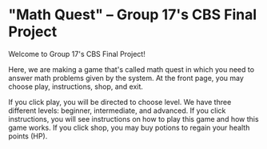 # "Math Quest" – Group 17's CBS Final Project

Welcome to Group 17's CBS Final Project!

Here, we are making a game that's called math quest in which you need to answer math problems given by the system.
At the front page, you may choose play, instructions, shop, and exit.

If you click play, you will be directed to choose level. We have three different levels: beginner, intermediate, and advanced.
If you click instructions, you will see instructions on how to play this game and how this game works.
If you click shop, you may buy potions to regain your health points (HP).
